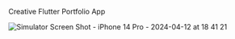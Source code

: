  Creative Flutter Portfolio App

 ![Simulator Screen Shot - iPhone 14 Pro - 2024-04-12 at 18 41 21](https://github.com/ambegavenitinbalaji/portfolio_app_flutter/assets/86120830/8c21f3a3-8b21-4bbc-b9ee-cbb78d23bd2c)

